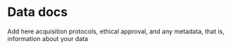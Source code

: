 # Data docs

Add here acquisition protocols, ethical approval, and any metadata, that is, information about your data